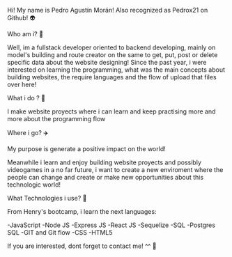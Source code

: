 Hi! My name is Pedro Agustín Morán! Also recognized as Pedrox21 on Github! 👽


Who am i? 💁

Well, im a fullstack developer oriented to backend developing, mainly on model's building and route creator on the same to get, put, post or delete specific data about the website designing!
Since the past year, i were interested on learning the programming, what was the main concepts about building websites, the require languages and the flow of upload that files over here!



What i do ? 🥇

I make website proyects where i can learn and keep practising more and more about the programming flow


Where i go? ✈️

My purpose is generate a positive impact on the world!

Meanwhile i learn and enjoy building website proyects and possibly videogames in a no far future, i want to create a new enviroment where the people can change and create or make new opportunities about this technologic world!



What Technologies i use? 💯

From Henry's bootcamp, i learn the next languages:

-JavaScript
-Node JS
-Express JS
-React JS
-Sequelize 
-SQL
-Postgres SQL
-GIT and Git flow
-CSS
-HTML5


If you are interested, dont forget to contact me! ^^ 🤙

